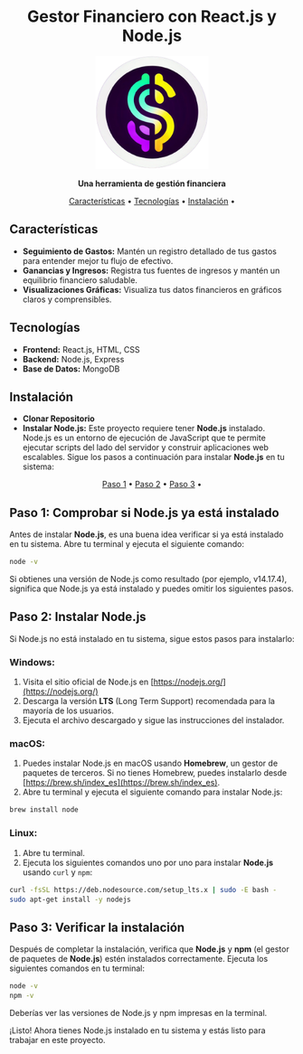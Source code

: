 <h1 align="center">Gestor Financiero con React.js y Node.js</h1>

<p align="center">
  <img src="./frontend/public/logo.png" alt="Logo de la Aplicación" width="200"/>
</p>

<p align="center">
  <strong>Una herramienta de gestión financiera</strong>
</p>

<p align="center">
  <a href="#características">Características</a> •
  <a href="#tecnologías">Tecnologías</a> •
  <a href="#instalación">Instalación</a> •
</p>

## Características

- **Seguimiento de Gastos:** Mantén un registro detallado de tus gastos para entender mejor tu flujo de efectivo.
- **Ganancias y Ingresos:** Registra tus fuentes de ingresos y mantén un equilibrio financiero saludable.
- **Visualizaciones Gráficas:** Visualiza tus datos financieros en gráficos claros y comprensibles.

## Tecnologías

- **Frontend:** React.js, HTML, CSS
- **Backend:** Node.js, Express
- **Base de Datos:** MongoDB

## Instalación

- **Clonar Repositorio**
- **Instalar Node.js:** Este proyecto requiere tener **Node.js** instalado. Node.js es un entorno de ejecución de JavaScript que te permite ejecutar scripts del lado del servidor y construir aplicaciones web escalables. Sigue los pasos a continuación para instalar **Node.js** en tu sistema:

<p align="center">
  <a href="#paso-1-comprobar-si-nodejs-ya-está-instalado">Paso 1</a> •
  <a href="#paso-2-instalar-nodejs">Paso 2</a> •
  <a href="#paso-3-verificar-la-instalación">Paso 3</a> •
</p>

## Paso 1: Comprobar si Node.js ya está instalado

Antes de instalar **Node.js**, es una buena idea verificar si ya está instalado en tu sistema. Abre tu terminal y ejecuta el siguiente comando:

```sh
node -v
```

Si obtienes una versión de Node.js como resultado (por ejemplo, v14.17.4), significa que Node.js ya está instalado y puedes omitir los siguientes pasos.

## Paso 2: Instalar Node.js

Si Node.js no está instalado en tu sistema, sigue estos pasos para instalarlo:

### Windows:

1. Visita el sitio oficial de Node.js en [https://nodejs.org/](https://nodejs.org/)
2. Descarga la versión **LTS** (Long Term Support) recomendada para la mayoría de los usuarios.
3. Ejecuta el archivo descargado y sigue las instrucciones del instalador.

### macOS:

1. Puedes instalar Node.js en macOS usando **Homebrew**, un gestor de paquetes de terceros. Si no tienes Homebrew, puedes instalarlo desde [https://brew.sh/index_es](https://brew.sh/index_es).
2. Abre tu terminal y ejecuta el siguiente comando para instalar Node.js:

```sh
brew install node
```

### Linux:

1. Abre tu terminal.
2. Ejecuta los siguientes comandos uno por uno para instalar **Node.js** usando `curl` y `npm`:

```sh
curl -fsSL https://deb.nodesource.com/setup_lts.x | sudo -E bash -
sudo apt-get install -y nodejs
```

## Paso 3: Verificar la instalación

Después de completar la instalación, verifica que **Node.js** y **npm** (el gestor de paquetes de **Node.js**) estén instalados correctamente. Ejecuta los siguientes comandos en tu terminal:

```sh
node -v
npm -v
```

Deberías ver las versiones de Node.js y npm impresas en la terminal.

¡Listo! Ahora tienes Node.js instalado en tu sistema y estás listo para trabajar en este proyecto.
